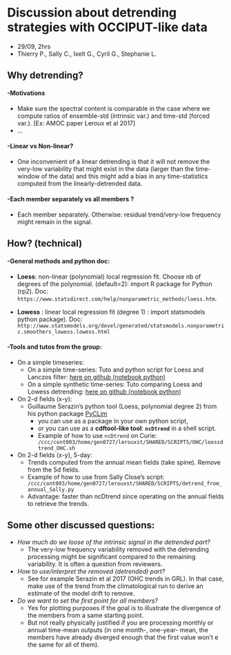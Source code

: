 # Discussion about detrending strategies with OCCIPUT-like data
* 29/09, 2hrs
* Thierry P., Sally C., Ixelt G., Cyril G., Stephanie L.



## Why detrending?
#### -Motivations
* Make sure the spectral content is comparable in the case where we compute ratios of ensemble-std (intrinsic var.) and time-std (forced var.). [Ex: AMOC paper Leroux et al 2017]
* …

####  -Linear vs Non-linear? 
* One inconvenient of a linear detrending is that it will not remove the very-low variability that might exist in the data (larger than the time-window of the data) and this might add a bias in any time-statistics computed from the linearly-detrended data. 
 
#### -Each member separately vs all members ?
* Each member separately. Otherwise: residual trend/very-low frequency might remain in the signal.


## How? (technical)
#### -General methods and python doc:
- __Loess__: non-linear (polynomial) local regression fit. Choose nb of degrees of the polynomial. (default=2): import R package for Python (rp2). Doc: ```https://www.statsdirect.com/help/nonparametric_methods/loess.htm```.

- __Lowess__ : linear local regression fit (degree 1) : import statsmodels python package). Doc: ```http://www.statsmodels.org/devel/generated/statsmodels.nonparametric.smoothers_lowess.lowess.html```
 
#### -Tools and tutos from the group:
* On a simple timeseries:
	- On a simple time-series: Tuto and python script for Loess and Lanczos filter: [here on github (notebook python)](https://github.com/stephanieleroux/SHARED_NOTEBOOKS/blob/master/Demo_Loess_lanczos.ipynb)
	- On a simple synthetic time-series: Tuto comparing Loess and Lowess detrending: [here on github (notebook python)](https://github.com/stephanieleroux/SHARED_NOTEBOOKS/blob/master/Demo_comp_Loess_Lowess.ipynb)
* On 2-d fields (x-y):
	- Guillaume Serazin’s python tool (Loess, polynomial degree 2) from his python package [PyCLim](http://servforge.legi.grenoble-inp.fr/projects/soft-pyclim)
		- you can use as a package in your own python script,
		- or you can use as a __cdftool-like tool__: __```ncDtrend```__ in a shell script. 
		- Example of how to use ```ncDtrend``` on Curie: ``` /ccc/cont003/home/gen0727/lerouxst/SHARED/SCRIPTS/OHC/loessdtrend_OHC.sh```
* On 2-d fields (x-y), 5-day:
	- Trends computed from the annual mean fields (take spine). Remove from the 5d fields.
	- Example of how to use from Sally Close’s script:  ``` /ccc/cont003/home/gen0727/lerouxst/SHARED/SCRIPTS/detrend_from_annual_Sally.py```
	- Advantage: faster than ncDtrend since operating on the annual fields to retrieve the trends.


## Some other discussed questions:
* _How much do we loose of the intrinsic signal in the detrended part?_
	- The very-low frequency variability removed with the detrending processing might be significant compared to the remaining variability. It is often a question from reviewers. 
* _How to use/interpret the removed (detrended) part?_
	- See for example Serazin et al 2017 (OHC trends in GRL). In that case, make use of the trend from the climatological run to derive an estimate of the model drift to remove.
* _Do we want to set the first point for all members?_
	- Yes for plotting purposes if the goal is to illustrate the divergence of the members from a same starting point. 
	- But not really physically justified if  you are  processing monthly or annual time-mean outputs (in one month-, one-year- mean, the members have already diverged enough that the first value won’t e the same for all of them).

